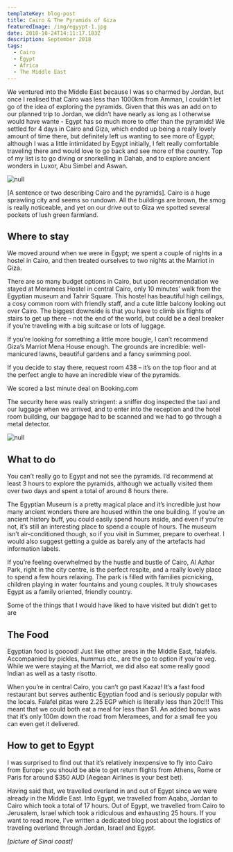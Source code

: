 ```yaml
---
templateKey: blog-post
title: Cairo & The Pyramids of Giza
featuredImage: /img/egyypt-1.jpg
date: 2018-10-24T14:11:17.183Z
description: September 2018
tags:
  - Cairo
  - Egypt
  - Africa
  - The Middle East
---
```

We ventured into the Middle East because I was so charmed by Jordan, but once I realised that Cairo was less than 1000km from Amman, I couldn’t let go of the idea of exploring the pyramids. Given that this was an add on to our planned trip to Jordan, we didn’t have nearly as long as I otherwise would have wante - Egypt has so much more to offer than the pyramids! We settled for 4 days in Cairo and Giza, which ended up being a really lovely amount of time there, but definitely left us wanting to see more of Egypt; although I was a little intimidated by Egypt initially, I felt really comfortable traveling there and would love to go back and see more of the country. Top of my list is to go diving or snorkelling in Dahab, and to explore ancient wonders in Luxor, Abu Simbel and Aswan.

![null](/img/egypt-2.jpg)

\[A sentence or two describing Cairo and the pyramids].
Cairo is a huge sprawling city and seems so rundown. All the buildings are brown, the smog is really noticeable, and yet on our drive out to Giza we spotted several pockets of lush green farmland.

## **Where to stay**

We moved around when we were in Egypt; we spent a couple of nights in a hostel in Cairo, and then treated ourselves to two nights at the Marriot in Giza.

There are so many budget options in Cairo, but upon recommendation we stayed at Meramees Hostel in central Cairo, only 10 minutes’ walk from the Egyptian museum and Tahrir Square. This hostel has beautiful high ceilings, a cosy common room with friendly staff, and a cute little balcony looking out over Cairo. The biggest downside is that you have to climb six flights of stairs to get up there – not the end of the world, but could be a deal breaker if you’re traveling with a big suitcase or lots of luggage.

If you’re looking for something a little more bougie, I can’t recommend Giza’s Marriot Mena House enough. The grounds are incredible: well-manicured lawns, beautiful gardens and a fancy swimming pool.

If you decide to stay there, request room 438 – it’s on the top floor and at the perfect angle to have an incredible view of the pyramids.

We scored a last minute deal on Booking.com 

The security here was really stringent: a sniffer dog inspected the taxi and our luggage when we arrived, and to enter into the reception and the hotel room building, our baggage had to be scanned and we had to go through a metal detector.

![null](/img/egypt-3.jpg)

## What to do

You can’t really go to Egypt and not see the pyramids. I’d recommend at least 3 hours to explore the pyramids, although we actually visited them over two days and spent a total of around 8 hours there.

The Egyptian Museum is a pretty magical place and it’s incredible just how many ancient wonders there are housed within the one building. If you’re an ancient history buff, you could easily spend hours inside, and even if you’re not, it’s still an interesting place to spend a couple of hours. The museum isn’t air-conditioned though, so if you visit in Summer, prepare to overheat. I would also suggest getting a guide as barely any of the artefacts had information labels.

If you’re feeling overwhelmed by the hustle and bustle of Cairo, Al Azhar Park, right in the city centre, is the perfect respite, and a really lovely place to spend a few hours relaxing. The park is filled with families picnicking, children playing in water fountains and young couples. It truly showcases Egypt as a family oriented, friendly country.

Some of the things that I would have liked to have visited but didn’t get to are 

## The Food

Egyptian food is gooood! Just like other areas in the Middle East, falafels. Accompanied by pickles, hummus etc., are the go to option if you’re veg. While we were staying at the Marriot, we did also eat some really good Indian as well as a tasty risotto.

When you’re in central Cairo, you can’t go past Kazaz! It’s a fast food restaurant but serves authentic Egyptian food and is seriously popular with the locals. Falafel pitas were 2.25 EGP which is literally less than 20c!!! This meant that we could both eat a meal for less than $1. An added bonus was that it’s only 100m down the road from Meramees, and for a small fee you can even get it delivered.

## How to get to Egypt

I was surprised to find out that it’s relatively inexpensive to fly into Cairo from Europe: you should be able to get return flights from Athens, Rome or Paris for around $350 AUD (Aegean Airlines is your best bet).

Having said that, we travelled overland in and out of Egypt since we were already in the Middle East. Into Egypt, we travelled from Aqaba, Jordan to Cairo which took a total of 17 hours. Out of Egypt, we travelled from Cairo to Jerusalem, Israel which took a ridiculous and exhausting 25 hours. If you want to read more, I’ve written a dedicated blog post about the logistics of traveling overland through Jordan, Israel and Egypt.

_\[picture of Sinai coast]_
